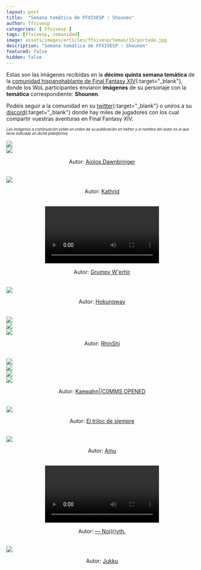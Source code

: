 ```yaml
---
layout: post
title:  "Semana temática de FFXIVESP : Shounen"
author: ffxivesp
categories: [ ffxivesp ]
tags: [ffxivesp, comunidad]
image: assets/images/articles/ffxivesp/temas/15/portada.jpg
description: "Semana temática de FFXIVESP : Shounen"
featured: false
hidden: false
---
```


Estas son las imágenes recibidas en la **décimo quinta semana temática** de la [comunidad hispanohablante de Final Fantasy XIV](https://twitter.com/FFXIVESP_){:target="_blank"}, donde los WoL participantes enviaron **imágenes** de su personaje con la **temática** correspondiente: **Shounen**.

Podéis seguir a la comunidad en su [twitter](https://twitter.com/FFXIVESP_){:target="_blank"} o uniros a su [discord](https://discord.com/invite/XcYQ2fR){:target="_blank"} donde hay miles de jugadores con los cual compartir vuestras aventuras en Final Fantasy XIV.

<sub><sup><i>Las imágenes a continuación están en orden de su publicación en twitter y el nombre del autor es el que tiene indicado en dicha plataforma.</i></sup></sub>

<script src="https://cdnjs.cloudflare.com/ajax/libs/ekko-lightbox/5.3.0/ekko-lightbox.min.js" integrity="sha512-Y2IiVZeaBwXG1wSV7f13plqlmFOx8MdjuHyYFVoYzhyRr3nH/NMDjTBSswijzADdNzMyWNetbLMfOpIPl6Cv9g==" crossorigin="anonymous" referrerpolicy="no-referrer"></script>
<link rel="stylesheet" href="https://cdnjs.cloudflare.com/ajax/libs/ekko-lightbox/5.3.0/ekko-lightbox.css" integrity="sha512-Velp0ebMKjcd9RiCoaHhLXkR1sFoCCWXNp6w4zj1hfMifYB5441C+sKeBl/T/Ka6NjBiRfBBQRaQq65ekYz3UQ==" crossorigin="anonymous" referrerpolicy="no-referrer" />

<div class="container card">
    <div class="row">
        <div class="col-xl">
            <a href="{{ site.baseurl }}/assets/images/articles/ffxivesp/temas/15/SpardaStrife_1.jpg" data-toggle="lightbox"><img src="{{ site.baseurl }}/assets/images/articles/ffxivesp/temas/15/SpardaStrife_1.jpg"></a>
        </div>
        <div class="col-xl">
            <a href="{{ site.baseurl }}/assets/images/articles/ffxivesp/temas/15/SpardaStrife_2.jpg" data-toggle="lightbox"><img src="{{ site.baseurl }}/assets/images/articles/ffxivesp/temas/15/SpardaStrife_2.jpg"></a>
        </div>
    </div>
    <div class="row">  
        <div class="col-xl">
            <p align="center">Autor: <a href="https://twitter.com/SpardaStrife" target="_blank">Aiolos Dawnbringer</a></p>
        </div>
    </div>
</div>    

<br/>

<div class="container card">
    <div class="row">
        <div class="col-xl">
            <a href="{{ site.baseurl }}/assets/images/articles/ffxivesp/temas/15/alimoyama.jpg" data-toggle="lightbox"><img src="{{ site.baseurl }}/assets/images/articles/ffxivesp/temas/15/alimoyama.jpg"></a>
        </div>
    </div>
    <div class="row">  
        <div class="col-xl">
            <p align="center">Autor: <a href="https://twitter.com/alimoyama" target="_blank">Kathrid</a></p>
        </div>
    </div>
</div>    

<br/>

<div class="container card">
    <div class="row">
        <div class="col-xl">
            <div align="center" class="embed-responsive embed-responsive-16by9">
                <video controls class="embed-responsive-item"> 
                    <source src="{{ site.baseurl }}/assets/images/articles/ffxivesp/temas/15/w_erhir.mp4" type="video/mp4">
                </video>
            </div>
        </div>
    </div>
    <div class="row">  
        <div class="col-xl">
            <p align="center">Autor: <a href="https://twitter.com/w_erhir" target="_blank">Grumpy W'erhir</a></p>
        </div>
    </div>
</div>    

<br/>

<div class="container card">
    <div class="row">
        <div class="col-xl">
            <a href="{{ site.baseurl }}/assets/images/articles/ffxivesp/temas/15/AlejandroBlzque.jpg" data-toggle="lightbox"><img src="{{ site.baseurl }}/assets/images/articles/ffxivesp/temas/15/AlejandroBlzque.jpg"></a>
        </div>
    </div>
    <div class="row">  
        <div class="col-xl">
            <p align="center">Autor: <a href="https://twitter.com/AlejandroBlzque" target="_blank">Hokungway</a></p>
        </div>
    </div>
</div>    

<br/>

<div class="container card">
    <div class="row">
        <div class="col-xl">
            <a href="{{ site.baseurl }}/assets/images/articles/ffxivesp/temas/15/smc5830_2.jpg" data-toggle="lightbox"><img src="{{ site.baseurl }}/assets/images/articles/ffxivesp/temas/15/smc5830_2.jpg"></a>
        </div>
        <div class="col-xl">
            <a href="{{ site.baseurl }}/assets/images/articles/ffxivesp/temas/15/smc5830_3.jpg" data-toggle="lightbox"><img src="{{ site.baseurl }}/assets/images/articles/ffxivesp/temas/15/smc5830_3.jpg"></a>
        </div>
    </div>
    <div class="row">
        <div class="col-xl">
            <a href="{{ site.baseurl }}/assets/images/articles/ffxivesp/temas/15/smc5830_1.jpg" data-toggle="lightbox"><img src="{{ site.baseurl }}/assets/images/articles/ffxivesp/temas/15/smc5830_1.jpg"></a>
        </div>
    </div>
    <div class="row">  
        <div class="col-xl">
            <p align="center">Autor: <a href="https://twitter.com/smc5830" target="_blank">RhinShi</a></p>
        </div>
    </div>
</div>    

<br/>

<div class="container card">
    <div class="row">
        <div class="col-xl">
            <a href="{{ site.baseurl }}/assets/images/articles/ffxivesp/temas/15/QueenRaikichi94_1.jpg" data-toggle="lightbox"><img src="{{ site.baseurl }}/assets/images/articles/ffxivesp/temas/15/QueenRaikichi94_1.jpg"></a>
        </div>
        <div class="col-xl">
            <a href="{{ site.baseurl }}/assets/images/articles/ffxivesp/temas/15/QueenRaikichi94_2.jpg" data-toggle="lightbox"><img src="{{ site.baseurl }}/assets/images/articles/ffxivesp/temas/15/QueenRaikichi94_2.jpg"></a>
        </div>
    </div>
    <div class="row">
        <div class="col-xl">
            <a href="{{ site.baseurl }}/assets/images/articles/ffxivesp/temas/15/QueenRaikichi94_3.jpg" data-toggle="lightbox"><img src="{{ site.baseurl }}/assets/images/articles/ffxivesp/temas/15/QueenRaikichi94_3.jpg"></a>
        </div>
        <div class="col-xl">
            <a href="{{ site.baseurl }}/assets/images/articles/ffxivesp/temas/15/QueenRaikichi94_4.jpg" data-toggle="lightbox"><img src="{{ site.baseurl }}/assets/images/articles/ffxivesp/temas/15/QueenRaikichi94_4.jpg"></a>
        </div>
    </div>
    <div class="row">  
        <div class="col-xl">
            <p align="center">Autor: <a href="https://twitter.com/QueenRaikichi94" target="_blank">Kaewahn||C0MMS OPENED</a></p>
        </div>
    </div>
</div>    

<br/>

<div class="container card">
    <div class="row">
        <div class="col-xl">
            <a href="{{ site.baseurl }}/assets/images/articles/ffxivesp/temas/15/Triloc_Gaze.jpg" data-toggle="lightbox"><img src="{{ site.baseurl }}/assets/images/articles/ffxivesp/temas/15/Triloc_Gaze.jpg"></a>
        </div>
    </div>
    <div class="row">  
        <div class="col-xl">
            <p align="center">Autor: <a href="https://twitter.com/Triloc_Gaze" target="_blank">El triloc de siempre</a></p>
        </div>
    </div>
</div>    

<br/>

<div class="container card">
    <div class="row">
        <div class="col-xl">
            <a href="{{ site.baseurl }}/assets/images/articles/ffxivesp/temas/15/AmuArt_.jpg" data-toggle="lightbox"><img src="{{ site.baseurl }}/assets/images/articles/ffxivesp/temas/15/AmuArt_.jpg"></a>
        </div>
    </div>
    <div class="row">  
        <div class="col-xl">
            <p align="center">Autor: <a href="https://twitter.com/AmuArt_" target="_blank">Amu</a></p>
        </div>
    </div>
</div>    

<br/>

<div class="container card">
    <div class="row">
        <div class="col-xl">
            <div align="center" class="embed-responsive embed-responsive-16by9">
                <video controls class="embed-responsive-item"> 
                    <source src="{{ site.baseurl }}/assets/images/articles/ffxivesp/temas/15/YthStories.mp4" type="video/mp4">
                </video>
            </div>
        </div>
    </div>
    <div class="row">  
        <div class="col-xl">
            <p align="center">Autor: <a href="https://twitter.com/YthStories" target="_blank">— Noi(r)yth.</a></p>
        </div>
    </div>
</div>    

<br/>

<div class="container card">
    <div class="row">
        <div class="col-xl">
            <a href="{{ site.baseurl }}/assets/images/articles/ffxivesp/temas/15/JukkuDen.jpg" data-toggle="lightbox"><img src="{{ site.baseurl }}/assets/images/articles/ffxivesp/temas/15/JukkuDen.jpg"></a>
        </div>
    </div>
    <div class="row">  
        <div class="col-xl">
            <p align="center">Autor: <a href="https://twitter.com/JukkuDen" target="_blank">Jukku</a></p>
        </div>
    </div>
</div>    

<br/>

<script>
    $(document).on('click', '[data-toggle="lightbox"]', function(event) {
                event.preventDefault();
                $(this).ekkoLightbox();
            });
</script>
